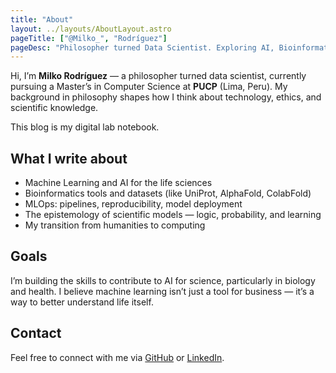 ```yaml
---
title: "About"
layout: ../layouts/AboutLayout.astro
pageTitle: ["@Milko_", "Rodríguez"]
pageDesc: "Philosopher turned Data Scientist. Exploring AI, Bioinformatics, and Scientific Discovery."
---
```


Hi, I’m **Milko Rodríguez** — a philosopher turned data scientist, currently pursuing a Master’s in Computer Science at **PUCP** (Lima, Peru). My background in philosophy shapes how I think about technology, ethics, and scientific knowledge.

This blog is my digital lab notebook.

## What I write about

- Machine Learning and AI for the life sciences  
- Bioinformatics tools and datasets (like UniProt, AlphaFold, ColabFold)  
- MLOps: pipelines, reproducibility, model deployment  
- The epistemology of scientific models — logic, probability, and learning  
- My transition from humanities to computing  

## Goals

I’m building the skills to contribute to AI for science, particularly in biology and health. I believe machine learning isn’t just a tool for business — it’s a way to better understand life itself.

## Contact

Feel free to connect with me via [GitHub](https://github.com/milkorodriguez) or [LinkedIn](https://www.linkedin.com/in/milkorodriguez/).
